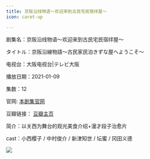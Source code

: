 ```yaml
---
title: 京阪沿线物语～欢迎来到古民宅民宿绊屋～
icon: caret-up

---
```


剧集名：京阪沿线物语～欢迎来到古民宅民宿绊屋～

タイトル：京阪沿線物語～古民家民泊きずな屋へようこそ～

电视台：大阪电视台|テレビ大阪

播放日期：2021-01-09

集数：12

官网: [本剧集官网](https://www.tv-osaka.co.jp/keihan_story/)

豆瓣链接： [豆瓣主页](https://movie.douban.com/subject/35265516/)


简介：以关西为舞台的观光美食介绍+漫才段子治愈片

cast：小西樱子 / 中村俊介 / 新津知世 / 坛蜜 / 冈田义德

![](https://listpic.tsgsanjiao.com/2021/2021jbyxwy.jpg)